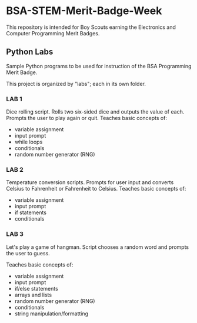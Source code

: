 # BSA-STEM-Merit-Badge-Week
This repository is intended for Boy Scouts earning the Electronics and Computer Programming Merit Badges.


## Python Labs
Sample Python programs to be used for instruction of the BSA Programming Merit Badge.

This project is organized by "labs"; each in its own folder.

### LAB 1
Dice rolling script. Rolls two six-sided dice and outputs the value of each. Prompts the user to play again or quit. Teaches basic concepts of:

* variable assignment
* input prompt
* while loops
* conditionals
* random number generator (RNG)

### LAB 2
Temperature conversion scripts. Prompts for user input and converts Celsius to Fahrenheit or Fahrenheit to Celsius. Teaches basic concepts of:

* variable assignment
* input prompt
* if statements
* conditionals

### LAB 3
Let's play a game of hangman. Script chooses a random word and prompts the user to guess.

Teaches basic concepts of:

* variable assignment
* input prompt
* if/else statements
* arrays and lists
* random number generator (RNG)
* conditionals
* string manipulation/formatting